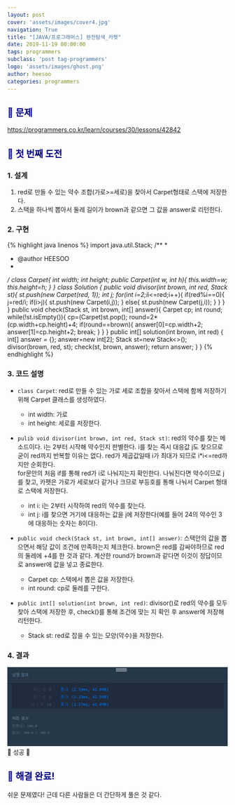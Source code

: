 ```yaml
---
layout: post
cover: 'assets/images/cover4.jpg'
navigation: True
title: "[JAVA/프로그래머스] 완전탐색_카펫"
date: 2019-11-19 00:00:00
tags: programmers
subclass: 'post tag-programmers'
logo: 'assets/images/ghost.png'
author: heesoo
categories: programmers
---
```

## <span style="color:navy">👀 문제</span>
<https://programmers.co.kr/learn/courses/30/lessons/42842>

## <span style="color:navy">👊 첫 번째 도전</span>

### 1. 설계
1. red로 만들 수 있는 약수 조합(가로>=세로)을 찾아서 Carpet형태로 스택에 저장한다.
2. 스택을 하나씩 뽑아서 둘레 길이가 brown과 같으면 그 값을 answer로 리턴한다.

### 2. 구현
{% highlight java linenos %}
import java.util.Stack;
/**
 *
 * @author HEESOO
 *
 */
 class Carpet{
     int width;
     int height;
     public Carpet(int w, int h){
         this.width=w;
         this.height=h;
     }
 }
 class Solution {
     public void divisor(int brown, int red, Stack st){
         st.push(new Carpet(red, 1));
         int j;
         for(int i=2;i*i<=red;i++){
             if(red%i==0){
                 j=red/i;
                 if(i>j){
                     st.push(new Carpet(i,j));
                 }
                 else{
                     st.push(new Carpet(j,i));
                 }
             }
         }
     }
     public void check(Stack st, int brown, int[] answer){
         Carpet cp;
         int round;
         while(!st.isEmpty()){
             cp=(Carpet)st.pop();
             round=2*(cp.width+cp.height)+4;
             if(round==brown){
                 answer[0]=cp.width+2;
                 answer[1]=cp.height+2;
                 break;
             }
         }
     }
     public int[] solution(int brown, int red) {
         int[] answer = {};
         answer=new int[2];
         Stack<Carpet> st=new Stack<>();
         divisor(brown, red, st);
         check(st, brown, answer);
         return answer;
     }
 }
{% endhighlight %}  

### 3. 코드 설명  
- `class Carpet`: red로 만들 수 있는 가로 세로 조합을 찾아서 스택에 함께 저장하기 위해 Carpet 클래스를 생성하였다.
  - int width: 가로
  - int height: 세로를 저장한다.

- `pulib void divisor(int brown, int red, Stack st)`: red의 약수를 찾는 메소드이다. i는 2부터 시작해 약수인지 판별한다. i를 찾는 즉시 대응값 j도 찾으므로 굳이 red까지 반복할 이유는 없다. red가 제곱값일때 i가 최대가 되므로 i*i<=red까지만 순회한다.  
for문안의 처음 if를 통해 red가 i로 나눠지는지 확인한다. 나눠진다면 약수이므로 j를 찾고, 카펫은 가로가 세로보다 같거나 크므로 부등호를 통해 나눠서 Carpet 형태로 스택에 저장한다.
  - int i: i는 2부터 시작하여 red의 약수를 찾는다.
  - int j: i를 찾으면 거기에 대응하는 값을 j에 저장한다(예를 들어 24의 약수인 3에 대응하는 숫자는 8이다).

- `public void check(Stack st, int brown, int[] answer)`: 스택안의 값을 뽑으면서 해당 값이 조건에 만족하는지 체크한다. brown은 red를 감싸야하므로 red의 둘레에 +4를 한 것과 같다. 계산한 round가 brown과 같다면 이것이 정답이므로 answer에 값을 넣고 종료한다.
  - Carpet cp: 스택에서 뽑은 값을 저장한다.
  - int round: cp로 둘레를 구한다.

- `public int[] solution(int brown, int red)`: divisor()로 red의 약수를 모두 찾아 스택에 저장한 후, check()를 통해 조건에 맞는 지 확인 후 answer에 저장해 리턴한다.
  - Stack<Carpet> st: red로 잡을 수 있는 모양(약수)을 저장한다.


### 4. 결과
![실행결과](./assets/images/191119_1.PNG)
🤟 성공 🤟

## <span style="color:navy">👏 해결 완료!</span>
쉬운 문제였다! 근데 다른 사람들은 더 간단하게 풀은 것 같다.
